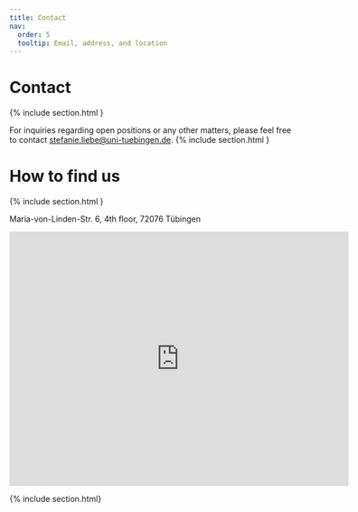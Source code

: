 ```yaml
---
title: Contact
nav:
  order: 5
  tooltip: Email, address, and location
---
```



# Contact
{% include section.html }

For inquiries regarding open positions or any other matters, please feel free to contact [stefanie.liebe@uni-tuebingen.de](mailto:stefanie.liebe@uni-tuebingen.de).
{% include section.html }

# How to find us
{% include section.html }

Maria-von-Linden-Str. 6, 4th floor, 72076 Tübingen

<!-- Google Maps Embed -->
<iframe 
  src="https://www.google.com/maps/embed?pb=!1m18!1m12!1m3!1d2241.109204759983!2d9.06540731591981!3d48.52007837927437!2m3!1f0!2f0!3f0!3m2!1i1024!2i768!4f13.1!3m3!1m2!1s0x4799a3b4efde5a77%3A0xe9e18e0f1e7c8374!2sMaria-von-Linden-Str.%206%2C%2072076%20T%C3%BCbingen!5e0!3m2!1sen!2sde!4v1682767690561!5m2!1sen!2sde" 
  width="600" 
  height="450" 
  style="border:0;" 
  allowfullscreen="" 
  loading="lazy" 
  referrerpolicy="no-referrer-when-downgrade">
</iframe>

{% include section.html}
